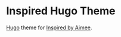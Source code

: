 # Inspired Hugo Theme
[Hugo](https://gohugo.io/) theme for [Inspired by Aimee](https://inspiredbyaimee.com).
